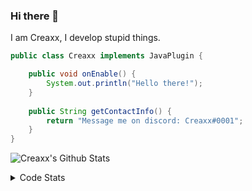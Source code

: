 ### Hi there 👋

I am Creaxx, I develop stupid things. 

```java
public class Creaxx implements JavaPlugin {

    public void onEnable() {
        System.out.println("Hello there!");
    }
    
    public String getContactInfo() {
        return "Message me on discord: Creaxx#0001";
    }
}
```

![Creaxx's Github Stats](https://github-readme-stats.vercel.app/api?username=CreaxxOG&show_icons=true&theme=dark&count_private=true)

<details>
  <summary>Code Stats</summary>

<!--START_SECTION:waka-->
![Code Time](http://img.shields.io/badge/Code%20Time-1%2C429%20hrs%2053%20mins-blue)

![Lines of code](https://img.shields.io/badge/From%20Hello%20World%20I%27ve%20Written-772.8%20thousand%20lines%20of%20code-blue)

**🐱 My GitHub Data** 

> 📦 104.4 kB Used in GitHub's Storage 
 > 
> 🏆 2,708 Contributions in the Year 2023
 > 
> 🚫 Not Opted to Hire
 > 
> 📜 4 Public Repositories 
 > 
> 🔑 3 Private Repositories 
 > 
**I'm a Night 🦉** 

```text
🌞 Morning                457 commits         ██░░░░░░░░░░░░░░░░░░░░░░░   07.08 % 
🌆 Daytime                2680 commits        ██████████░░░░░░░░░░░░░░░   41.54 % 
🌃 Evening                3166 commits        ████████████░░░░░░░░░░░░░   49.07 % 
🌙 Night                  149 commits         █░░░░░░░░░░░░░░░░░░░░░░░░   02.31 % 
```
📅 **I'm Most Productive on Saturday** 

```text
Monday                   807 commits         ███░░░░░░░░░░░░░░░░░░░░░░   12.51 % 
Tuesday                  905 commits         ████░░░░░░░░░░░░░░░░░░░░░   14.03 % 
Wednesday                955 commits         ████░░░░░░░░░░░░░░░░░░░░░   14.80 % 
Thursday                 1007 commits        ████░░░░░░░░░░░░░░░░░░░░░   15.61 % 
Friday                   623 commits         ██░░░░░░░░░░░░░░░░░░░░░░░   09.66 % 
Saturday                 1084 commits        ████░░░░░░░░░░░░░░░░░░░░░   16.80 % 
Sunday                   1071 commits        ████░░░░░░░░░░░░░░░░░░░░░   16.60 % 
```


📊 **This Week I Spent My Time On** 

```text
💬 Programming Languages: 
Java                     7 hrs 44 mins       ███████████████████░░░░░░   74.99 % 
Kotlin                   1 hr 46 mins        ████░░░░░░░░░░░░░░░░░░░░░   17.15 % 
XML                      48 mins             ██░░░░░░░░░░░░░░░░░░░░░░░   07.81 % 
YAML                     0 secs              ░░░░░░░░░░░░░░░░░░░░░░░░░   00.03 % 
GitIgnore file           0 secs              ░░░░░░░░░░░░░░░░░░░░░░░░░   00.02 % 

🔥 Editors: 
IntelliJ                 10 hrs 19 mins      █████████████████████████   100.00 % 
```

**I Mostly Code in Java** 

```text
Java                     60 repos            ███████████████████░░░░░░   75.95 % 
Kotlin                   10 repos            ███░░░░░░░░░░░░░░░░░░░░░░   12.66 % 
TypeScript               4 repos             █░░░░░░░░░░░░░░░░░░░░░░░░   05.06 % 
CSS                      2 repos             █░░░░░░░░░░░░░░░░░░░░░░░░   02.53 % 
EJS                      1 repo              ░░░░░░░░░░░░░░░░░░░░░░░░░   01.27 % 
```




 Last Updated on 10/08/2023 01:26:47 UTC
<!--END_SECTION:waka-->
</details>
